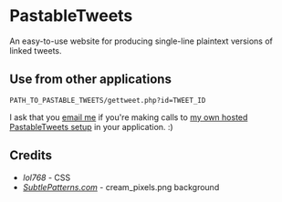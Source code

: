 PastableTweets
==============

An easy-to-use website for producing single-line plaintext versions of linked tweets.

Use from other applications
---------------------------
`PATH_TO_PASTABLE_TWEETS/gettweet.php?id=TWEET_ID`

I ask that you [email me](mailto:pastabletweets@blha303.com.au) if you're making calls to [my own hosted PastableTweets setup](http://blha303.com.au/pastabletweets) in your application. :)

Credits
-------

* *lol768* - CSS
* *[SubtlePatterns.com](http://subtlepatterns.com)* - cream_pixels.png background
